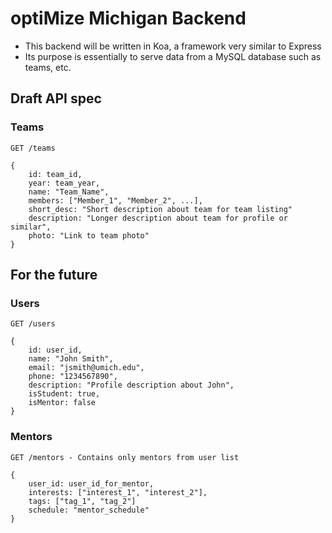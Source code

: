 optiMize Michigan Backend 
=========================
* This backend will be written in Koa, a framework very similar to Express
* Its purpose is essentially to serve data from a MySQL database such as teams, etc.

## Draft API spec
### Teams
`GET /teams`
```
{
	id: team_id,
	year: team_year,
	name: "Team_Name",
	members: ["Member_1", "Member_2", ...],
	short_desc: "Short description about team for team listing"
	description: "Longer description about team for profile or similar",
	photo: "Link to team photo"
}
```

## For the future
### Users
`GET /users`
```
{
	id: user_id,
	name: "John Smith",
	email: "jsmith@umich.edu",
	phone: "1234567890",
	description: "Profile description about John",
	isStudent: true,
	isMentor: false
}
```

### Mentors
`GET /mentors - Contains only mentors from user list`
```
{
	user_id: user_id_for_mentor,
	interests: ["interest_1", "interest_2"],
	tags: ["tag_1", "tag_2"]
	schedule: "mentor_schedule"
}
```
